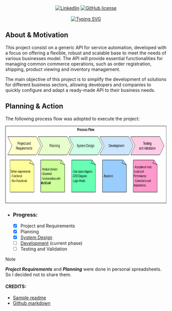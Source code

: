 <div align="center">
    <a href="https://www.linkedin.com/in/izaiasvalentim/"><img alt="Linkedlin" src="https://img.shields.io/badge/-LinkedIn-black.svg?style=for-the-badge&logo=linkedin&colorB=555"></a>
    <a href="https://github.com/IzaiasValentim/General-API/blob/dev/LICENSE"><img alt="GitHub license" src="https://img.shields.io/github/license/YousefIbrahimismail/Project-README-Template?color=ff69b4&style=for-the-badge"></a>
</div>
<br>

<!-- Project title 
* use a dynamic typing-SvG here https://readme-typing-svg.demolab.com/demo/
*
*  Instead you can type your project name after a # header
-->

<div align="center">
<a href="https://git.io/typing-svg"><img src="https://readme-typing-svg.demolab.com?font=Fira+Code&size=33&pause=1000&color=48AB20&background=26FFDE0F&center=true&vCenter=true&width=435&lines=General+API!" alt="Typing SVG" /></a>
</div>

## About & Motivation<!-- Required -->
<!-- 
* information about the project 
* 
* keep it short and sweet
-->
This project consist on a generic API for service automation, developed with a focus on offering a flexible, robust and scalable base to meet the needs of various businesses model. The API will provide essential functionalities for managing common commerce operations, such as order registration, shipping, product viewing and inventory management.

The main objective of this project is to simplify the development of solutions for different business sectors, allowing developers and companies to quickly configure and adapt a ready-made API to their business needs.

## Planning & Action

The following process flow was adopted to execute the project:

<div align="center">
    <a href="https://github.com/IzaiasValentim/General-API/blob/dev/models/process_flow.png" target="_blank">
        <img src="https://github.com/IzaiasValentim/General-API/blob/dev/models/process_flow.png" 
        alt="Logo" width="732" height="241">
    </a>
</div>

- ### Progress:
  - [x] Project and Requirements
  - [x] Planning
  - [x] [System Design](https://github.com/IzaiasValentim/General-API/tree/dev/models)
  - [ ] [Development](https://github.com/IzaiasValentim/General-API/) (current phase)
  - [ ] Testing and Validation

> [!NOTE]
> **_Project Requirements_** and **_Planning_** were done in personal spreadsheets. So I decided not to share them.

#### CREDITS:
- [Sample readme](https://github.com/YousefIbrahimismail/Project-README-Template/tree/main)
- [Github markdown](https://docs.github.com/pt/get-started/writing-on-github/getting-started-with-writing-and-formatting-on-github/basic-writing-and-formatting-syntax)
